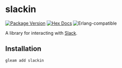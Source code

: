 # slackin

[![Package Version](https://img.shields.io/hexpm/v/slackin)](https://hex.pm/packages/slackin)
[![Hex Docs](https://img.shields.io/badge/hex-docs-ffaff3)](https://hexdocs.pm/slackin/)
![Erlang-compatible](https://img.shields.io/badge/target-erlang-b83998)

A library for interacting with [Slack](https://api.slack.com/).

## Installation

```sh
gleam add slackin
```
